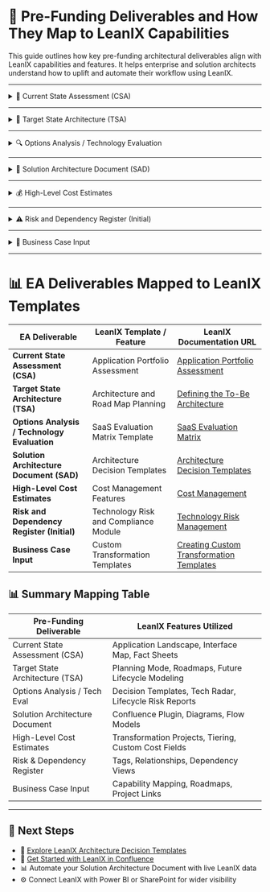 
# 🧭 Pre-Funding Deliverables and How They Map to LeanIX Capabilities

This guide outlines how key pre-funding architectural deliverables align with LeanIX capabilities and features. It helps enterprise and solution architects understand how to uplift and automate their workflow using LeanIX.

---

<details>
<summary>📌 Current State Assessment (CSA)</summary>

**Purpose**: Establish architectural baselines and provide visibility into the as-is landscape.

- **Current State Assessment (CSA):** Utilize the Application Portfolio Assessment to evaluate and document the existing IT landscape, identifying areas for optimization and rationalization.

**LeanIX Capabilities**:
- Application Fact Sheets with lifecycle and health
- Interface Circle Map
- Application Landscape Reports
- Data Flow Visualizer

**LeanIX Usage**:
- Use the Inventory workspace to document applications, technologies, and interfaces.
- Leverage out-of-the-box views (application by business capability, tech category).
- Use surveys to capture business and technical ownership validation.

</details>

---

<details>
<summary>🎯 Target State Architecture (TSA)</summary>

**Purpose**: Communicate desired architecture future state including transformation drivers.

- **Target State Architecture (TSA):** Leverage the Architecture and Road Map Planning to define and visualize the desired future state of the IT architecture, aligning it with business objectives.

**LeanIX Capabilities**:
- Application/Capability Mapping
- Target Architecture Diagrams
- Transformation Projects module
- Roadmaps (Gantt-style visualizations)

**LeanIX Usage**:
- Use Planning mode to visualize future-state models.
- Create transformation projects to represent initiatives and scope.
- Model application lifecycle states to represent planned transitions.

</details>

---

<details>
<summary>🔍 Options Analysis / Technology Evaluation</summary>

**Purpose**: Compare architectural choices (buy vs build, tool X vs Y, integration patterns).

- **Options Analysis / Technology Evaluation:** Use the SaaS Evaluation Matrix Template to systematically compare and assess different technology solutions based on predefined criteria.

**LeanIX Capabilities**:
- Architecture Decision Templates
- Tech Category Fact Sheets
- Lifecycle Risk reports
- Technology Radar

**LeanIX Usage**:
- Use Architecture Decision Templates for rationale logging.
- Maintain technology lifecycles and risks in Fact Sheets.
- Apply tags to compare and visualize options across capability maps.

</details>

---

<details>
<summary>📘 Solution Architecture Document (SAD)</summary>

**Purpose**: Describe the solution view (business, data, application, and technology layers).

- **Solution Architecture Document (SAD):** Employ Architecture Decision Templates to document key architectural decisions, ensuring traceability and alignment with enterprise standards.

**LeanIX Capabilities**:
- Confluence Plugin for live diagrams
- Application and Data Flow modeling
- Fact Sheet relationships (interfaces, providers, dependencies)
- Reports for automated inclusion into documents

**LeanIX Usage**:
- Build Confluence-native SAD using `/leanix` macros.
- Embed architecture diagrams, lifecycle views, and reference models.
- Keep diagrams live and updated as Fact Sheets evolve.

</details>

---

<details>
<summary>💰 High-Level Cost Estimates</summary>

**Purpose**: Provide rough-order-magnitude costs to inform business case feasibility.

- **High-Level Cost Estimates:** Utilize the Cost Management features to estimate and track costs associated with applications and IT components, aiding in budgeting and financial planning.

**LeanIX Capabilities**:
- Transformation Projects module
- Resource tagging and application tiering
- Integration with cost management tools (e.g., Apptio, ServiceNow)

**LeanIX Usage**:
- Annotate Fact Sheets with tier, criticality, and cost centers.
- Use custom fields for high-level cost metrics.
- Export transformation project portfolio with estimated costs.

</details>

---

<details>
<summary>⚠️ Risk and Dependency Register (Initial)</summary>

**Purpose**: Record early architecture risks, assumptions, and dependencies.

- **Risk and Dependency Register (Initial):** Implement the Technology Risk and Compliance Module to identify, assess, and manage risks and dependencies within the IT landscape.

**LeanIX Capabilities**:
- Surveys and Comments for collaboration
- Dependency Views between Fact Sheets
- Risk Tagging and Lifecycle visibility

**LeanIX Usage**:
- Tag risks per application or integration.
- Use data quality checks to flag missing information.
- Add dependencies to visualize upstream/downstream effects.

</details>

---

<details>
<summary>📂 Business Case Input</summary>

**Purpose**: Supply architecture-led inputs to cost-benefit analysis and value definition.

- **Business Case Input:** Create Custom Transformation Templates to model and plan transformation initiatives, providing structured input for business cases.

**LeanIX Capabilities**:
- Business Capability Mapping
- Value Stream Alignment
- Roadmaps tied to Transformation Projects

**LeanIX Usage**:
- Show business alignment using Business Capabilities linked to applications.
- Visualize value contribution with Transformation Initiatives.
- Provide traceability from business outcomes to architecture impacts.

</details>

---
# 📊 EA Deliverables Mapped to LeanIX Templates

| **EA Deliverable**                     | **LeanIX Template / Feature**                                   | **LeanIX Documentation URL**                                                                                                                                                                                                                           |
|----------------------------------------|-----------------------------------------------------------------|---------------------------------------------------------------------------------------------------------------------------------------------------------------------------------------------------------------------------------------------------------|
| **Current State Assessment (CSA)**     | Application Portfolio Assessment                                | [Application Portfolio Assessment](https://www.leanix.net/en/wiki/apm/application-portfolio-assessment)                                                                                                                                                 |
| **Target State Architecture (TSA)**    | Architecture and Road Map Planning                              | [Defining the To-Be Architecture](https://learning.sap.com/learning-journeys/mastering-your-erp-transformation-with-sap-leanix/defining-the-to-be-architecture)                                                                                         |
| **Options Analysis / Technology Evaluation** | SaaS Evaluation Matrix Template                             | [SaaS Evaluation Matrix](https://www.leanix.net/en/wiki/apm/saas-evaluation)                                                                                                                                                                            |
| **Solution Architecture Document (SAD)** | Architecture Decision Templates                                | [Architecture Decision Templates](https://docs-eam.leanix.net/docs/architecture-decision-templates)                                                                                                                                                    |
| **High-Level Cost Estimates**          | Cost Management Features                                        | [Cost Management](https://docs-eam.leanix.net/docs/cost-management)                                                                                                                                                                                     |
| **Risk and Dependency Register (Initial)** | Technology Risk and Compliance Module                        | [Technology Risk Management](https://docs-eam.leanix.net/docs/deep-dive-technology-risk-management)                                                                                                                                                     |
| **Business Case Input**                | Custom Transformation Templates                                 | [Creating Custom Transformation Templates](https://docs-eam.leanix.net/docs/configuring-transformation-template)                                                                                                                                        |


## 📊 Summary Mapping Table

| Pre-Funding Deliverable           | LeanIX Features Utilized                                                  |
|----------------------------------|---------------------------------------------------------------------------|
| Current State Assessment (CSA)   | Application Landscape, Interface Map, Fact Sheets                         |
| Target State Architecture (TSA)  | Planning Mode, Roadmaps, Future Lifecycle Modeling                        |
| Options Analysis / Tech Eval     | Decision Templates, Tech Radar, Lifecycle Risk Reports                    |
| Solution Architecture Document   | Confluence Plugin, Diagrams, Flow Models                                  |
| High-Level Cost Estimates        | Transformation Projects, Tiering, Custom Cost Fields                      |
| Risk & Dependency Register       | Tags, Relationships, Dependency Views                                     |
| Business Case Input              | Capability Mapping, Roadmaps, Project Links                               |

---

## 🚀 Next Steps

- 📄 [Explore LeanIX Architecture Decision Templates](https://docs-eam.leanix.net/docs/architecture-decision-templates)
- 🔧 [Get Started with LeanIX in Confluence](https://docs-eam.leanix.net/docs/confluence-integration)
- 📊 Automate your Solution Architecture Document with live LeanIX data
- ⚙️ Connect LeanIX with Power BI or SharePoint for wider visibility


